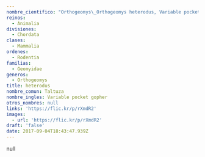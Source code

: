 ```yaml
---
nombre_cientifico: "Orthogeomys\_Orthogeomys heterodus, Variable pocket gopher, Taltuza"
reinos:
  - Animalia
divisiones:
  - Chordata
clases:
  - Mammalia
ordenes:
  - Rodentia
familias:
  - Geomyidae
generos:
  - Orthogeomys
title: heterodus
nombre_comun: Taltuza
nombre_ingles: Variable pocket gopher
otros_nombres: null
links: 'https://flic.kr/p/rXmdR2'
images:
  - url: 'https://flic.kr/p/rXmdR2'
draft: 'false'
date: 2017-09-04T18:43:47.939Z
---
```

null
